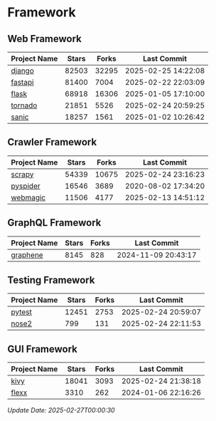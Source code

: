 # Framework

## Web Framework
| Project Name | Stars | Forks | Last Commit |
| ------------ | ----- | ----- | ----------- |
| [django](https://github.com/django/django) | 82503 | 32295 | 2025-02-25 14:22:08 |
| [fastapi](https://github.com/fastapi/fastapi) | 81400 | 7004 | 2025-02-22 22:03:09 |
| [flask](https://github.com/pallets/flask) | 68918 | 16306 | 2025-01-05 17:10:00 |
| [tornado](https://github.com/tornadoweb/tornado) | 21851 | 5526 | 2025-02-24 20:59:25 |
| [sanic](https://github.com/sanic-org/sanic) | 18257 | 1561 | 2025-01-02 10:26:42 |

## Crawler Framework
| Project Name | Stars | Forks | Last Commit |
| ------------ | ----- | ----- | ----------- |
| [scrapy](https://github.com/scrapy/scrapy) | 54339 | 10675 | 2025-02-24 23:16:23 |
| [pyspider](https://github.com/binux/pyspider) | 16546 | 3689 | 2020-08-02 17:34:20 |
| [webmagic](https://github.com/code4craft/webmagic) | 11506 | 4177 | 2025-02-13 14:51:12 |

## GraphQL Framework
| Project Name | Stars | Forks | Last Commit |
| ------------ | ----- | ----- | ----------- |
| [graphene](https://github.com/graphql-python/graphene) | 8145 | 828 | 2024-11-09 20:43:17 |

## Testing Framework
| Project Name | Stars | Forks | Last Commit |
| ------------ | ----- | ----- | ----------- |
| [pytest](https://github.com/pytest-dev/pytest) | 12451 | 2753 | 2025-02-24 20:59:07 |
| [nose2](https://github.com/nose-devs/nose2) | 799 | 131 | 2025-02-24 22:11:53 |

## GUI Framework
| Project Name | Stars | Forks | Last Commit |
| ------------ | ----- | ----- | ----------- |
| [kivy](https://github.com/kivy/kivy) | 18041 | 3093 | 2025-02-24 21:38:18 |
| [flexx](https://github.com/flexxui/flexx) | 3310 | 262 | 2024-01-06 22:16:26 |

*Update Date: 2025-02-27T00:00:30*